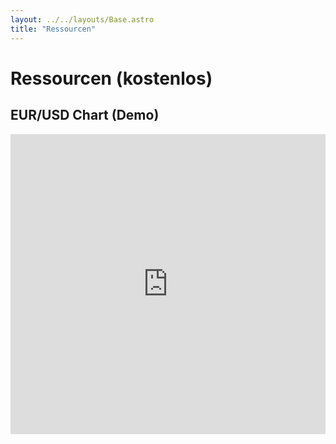 ```yaml
---
layout: ../../layouts/Base.astro
title: "Ressourcen"
---
```


# Ressourcen (kostenlos)

## EUR/USD Chart (Demo)
<div class="card" style="height:480px;">
  <iframe src="https://s.tradingview.com/widgetembed/?symbol=OANDA:EURUSD&interval=15"
          style="width:100%;height:100%;border:0;"></iframe>
</div>
